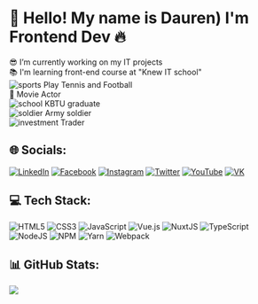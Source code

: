 # 👋 Hello! My name is Dauren) I'm Frontend Dev 🔥 
😎 I’m currently working on my IT projects<br>📚 I'm learning front-end course at "Knew IT school"<br>![sports](https://user-images.githubusercontent.com/117919616/231398116-527c2301-2915-4295-9e47-21d6c4565641.png)
 Play Tennis and Football<br>🎥 Movie Actor<br>
![school](https://user-images.githubusercontent.com/117919616/231393402-2ad660b9-9021-4c7c-90da-00ac92e61a00.png)  KBTU graduate<br>![soldier](https://user-images.githubusercontent.com/117919616/231397430-6eb149d9-26d3-4106-8c97-9413c6a877fe.png)  Army soldier<br>![investment](https://user-images.githubusercontent.com/117919616/231412289-907447d2-4d75-4545-8af1-315acf3957a2.png) Trader




## 🌐 Socials:
[![LinkedIn](https://img.shields.io/badge/LinkedIn-%230077B5.svg?logo=linkedin&logoColor=white)](https://linkedin.com/in/dauren-karsakbayev-143848270) [![Facebook](https://img.shields.io/badge/Facebook-%231DA1F2.svg?logo=Facebook&logoColor=white)](https://www.facebook.com/profile.php?id=100073357060142) [![Instagram](https://img.shields.io/badge/Instagram-%23E4405F.svg?logo=Instagram&logoColor=white)](https://instagram.com/karsakbayevdauren) [![Twitter](https://img.shields.io/badge/Twitter-%231DA1F2.svg?logo=Twitter&logoColor=white)](https://twitter.com/DKarsakbayev) [![YouTube](https://img.shields.io/badge/YouTube-%23FF0000.svg?logo=YouTube&logoColor=white)](https://youtube.com/@annblok_webdev) [![VK](https://img.shields.io/badge/VK-%231DA1F2.svg?logo=VK&logoColor=white)](https://vk.com/tpverstak)

## 💻 Tech Stack:
![HTML5](https://img.shields.io/badge/html5-%23E34F26.svg?style=for-the-badge&logo=html5&logoColor=white) ![CSS3](https://img.shields.io/badge/css3-%231572B6.svg?style=for-the-badge&logo=css3&logoColor=white)  ![JavaScript](https://img.shields.io/badge/javascript-%23323330.svg?style=for-the-badge&logo=javascript&logoColor=%23F7DF1E) ![Vue.js](https://img.shields.io/badge/vuejs-%2335495e.svg?style=for-the-badge&logo=vuedotjs&logoColor=%234FC08D) ![NuxtJS](https://img.shields.io/badge/Nuxt-black?style=for-the-badge&logo=nuxt.js&logoColor=white)  ![TypeScript](https://img.shields.io/badge/typescript-%23007ACC.svg?style=for-the-badge&logo=typescript&logoColor=white) ![NodeJS](https://img.shields.io/badge/node.js-6DA55F?style=for-the-badge&logo=node.js&logoColor=white) ![NPM](https://img.shields.io/badge/NPM-%23000000.svg?style=for-the-badge&logo=npm&logoColor=white) ![Yarn](https://img.shields.io/badge/yarn-%232C8EBB.svg?style=for-the-badge&logo=yarn&logoColor=white)  ![Webpack](https://img.shields.io/badge/webpack-%238DD6F9.svg?style=for-the-badge&logo=webpack&logoColor=black) 
## 📊 GitHub Stats:
[![](https://visitcount.itsvg.in/api?id=annblok&icon=5&color=1)](https://visitcount.itsvg.in)
